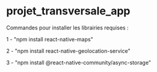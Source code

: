 # projet_transversale_app
Commandes pour installer les librairies requises :

1 - "npm install react-native-maps"

2 - "npm install react-native-geolocation-service"

3 - "npm install @react-native-community/async-storage"
